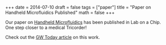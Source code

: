 +++
date = 2014-07-10
draft = false
tags = ["paper"]
title = "Paper on Handheld Microfluidics Published"
math = false
+++

Our paper on [Handheld Microfluidics](http://xlink.rsc.org/?doi=C4LC00227J) has been published in Lab on a Chip. One step closer to a medical Tricorder!  

Check out the [GW Today article](http://gwtoday.gwu.edu/medical-testing-go) on this work.